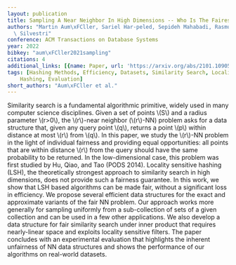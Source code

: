 ```yaml
---
layout: publication
title: Sampling A Near Neighbor In High Dimensions -- Who Is The Fairest Of Them All?
authors: "Martin Aum\xFCller, Sariel Har-peled, Sepideh Mahabadi, Rasmus Pagh, Francesco\
  \ Silvestri"
conference: ACM Transactions on Database Systems
year: 2022
bibkey: "aum\xFCller2021sampling"
citations: 4
additional_links: [{name: Paper, url: 'https://arxiv.org/abs/2101.10905'}]
tags: [Hashing Methods, Efficiency, Datasets, Similarity Search, Locality Sensitive
    Hashing, Evaluation]
short_authors: "Aum\xFCller et al."
---
```

Similarity search is a fundamental algorithmic primitive, widely used in many
computer science disciplines. Given a set of points \\(S\\) and a radius parameter
\\(r>0\\), the \\(r\\)-near neighbor (\\(r\\)-NN) problem asks for a data structure that,
given any query point \\(q\\), returns a point \\(p\\) within distance at most \\(r\\) from
\\(q\\). In this paper, we study the \\(r\\)-NN problem in the light of individual
fairness and providing equal opportunities: all points that are within distance
\\(r\\) from the query should have the same probability to be returned. In the
low-dimensional case, this problem was first studied by Hu, Qiao, and Tao (PODS
2014). Locality sensitive hashing (LSH), the theoretically strongest approach
to similarity search in high dimensions, does not provide such a fairness
guarantee. In this work, we show that LSH based algorithms can be made fair,
without a significant loss in efficiency. We propose several efficient data
structures for the exact and approximate variants of the fair NN problem. Our
approach works more generally for sampling uniformly from a sub-collection of
sets of a given collection and can be used in a few other applications. We also
develop a data structure for fair similarity search under inner product that
requires nearly-linear space and exploits locality sensitive filters. The paper
concludes with an experimental evaluation that highlights the inherent
unfairness of NN data structures and shows the performance of our algorithms on
real-world datasets.